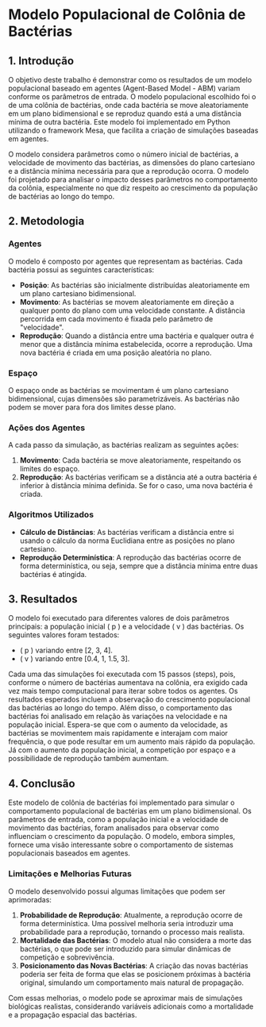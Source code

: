 # Modelo Populacional de Colônia de Bactérias

## 1. Introdução

O objetivo deste trabalho é demonstrar como os resultados de um modelo populacional baseado em agentes (Agent-Based Model - ABM) variam conforme os parâmetros de entrada. O modelo populacional escolhido foi o de uma colônia de bactérias, onde cada bactéria se move aleatoriamente em um plano bidimensional e se reproduz quando está a uma distância mínima de outra bactéria. Este modelo foi implementado em Python utilizando o framework Mesa, que facilita a criação de simulações baseadas em agentes.

O modelo considera parâmetros como o número inicial de bactérias, a velocidade de movimento das bactérias, as dimensões do plano cartesiano e a distância mínima necessária para que a reprodução ocorra. O modelo foi projetado para analisar o impacto desses parâmetros no comportamento da colônia, especialmente no que diz respeito ao crescimento da população de bactérias ao longo do tempo.

## 2. Metodologia

### Agentes

O modelo é composto por agentes que representam as bactérias. Cada bactéria possui as seguintes características:
- **Posição**: As bactérias são inicialmente distribuídas aleatoriamente em um plano cartesiano bidimensional.
- **Movimento**: As bactérias se movem aleatoriamente em direção a qualquer ponto do plano com uma velocidade constante. A distância percorrida em cada movimento é fixada pelo parâmetro de "velocidade".
- **Reprodução**: Quando a distância entre uma bactéria e qualquer outra é menor que a distância mínima estabelecida, ocorre a reprodução. Uma nova bactéria é criada em uma posição aleatória no plano.

### Espaço

O espaço onde as bactérias se movimentam é um plano cartesiano bidimensional, cujas dimensões são parametrizáveis. As bactérias não podem se mover para fora dos limites desse plano.

### Ações dos Agentes

A cada passo da simulação, as bactérias realizam as seguintes ações:
1. **Movimento**: Cada bactéria se move aleatoriamente, respeitando os limites do espaço.
2. **Reprodução**: As bactérias verificam se a distância até a outra bactéria é inferior à distância mínima definida. Se for o caso, uma nova bactéria é criada.

### Algoritmos Utilizados

- **Cálculo de Distâncias**: As bactérias verificam a distância entre si usando o cálculo da norma Euclidiana entre as posições no plano cartesiano.
- **Reprodução Determinística**: A reprodução das bactérias ocorre de forma determinística, ou seja, sempre que a distância mínima entre duas bactérias é atingida.

## 3. Resultados

O modelo foi executado para diferentes valores de dois parâmetros principais: a população inicial \( p \) e a velocidade \( v \) das bactérias. Os seguintes valores foram testados:
- \( p \) variando entre [2, 3, 4].
- \( v \) variando entre [0.4, 1, 1.5, 3].

Cada uma das simulações foi executada com 15 passos (steps), pois, conforme o número de bactérias aumentava na colônia, era exigido cada vez mais tempo computacional para iterar sobre todos os agentes. Os resultados esperados incluem a observação do crescimento populacional das bactérias ao longo do tempo. Além disso, o comportamento das bactérias foi analisado em relação às variações na velocidade e na população inicial. Espera-se que com o aumento da velocidade, as bactérias se movimentem mais rapidamente e interajam com maior frequência, o que pode resultar em um aumento mais rápido da população. Já com o aumento da população inicial, a competição por espaço e a possibilidade de reprodução também aumentam.

## 4. Conclusão

Este modelo de colônia de bactérias foi implementado para simular o comportamento populacional de bactérias em um plano bidimensional. Os parâmetros de entrada, como a população inicial e a velocidade de movimento das bactérias, foram analisados para observar como influenciam o crescimento da população. O modelo, embora simples, fornece uma visão interessante sobre o comportamento de sistemas populacionais baseados em agentes.

### Limitações e Melhorias Futuras

O modelo desenvolvido possui algumas limitações que podem ser aprimoradas:
1. **Probabilidade de Reprodução**: Atualmente, a reprodução ocorre de forma determinística. Uma possível melhoria seria introduzir uma probabilidade para a reprodução, tornando o processo mais realista.
2. **Mortalidade das Bactérias**: O modelo atual não considera a morte das bactérias, o que pode ser introduzido para simular dinâmicas de competição e sobrevivência.
3. **Posicionamento das Novas Bactérias**: A criação das novas bactérias poderia ser feita de forma que elas se posicionem próximas à bactéria original, simulando um comportamento mais natural de propagação.

Com essas melhorias, o modelo pode se aproximar mais de simulações biológicas realistas, considerando variáveis adicionais como a mortalidade e a propagação espacial das bactérias.


